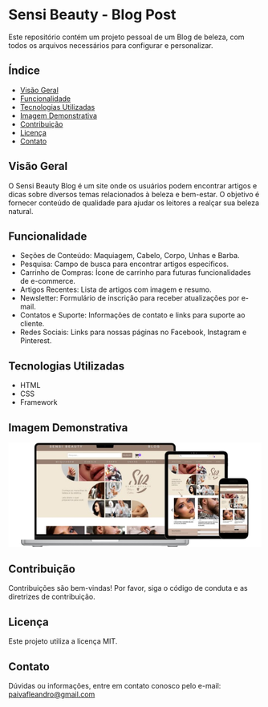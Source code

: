 # Sensi Beauty - Blog Post

Este repositório contém um projeto pessoal de um Blog de beleza, com todos os arquivos necessários para configurar e personalizar. 

## Índice

- [Visão Geral](#visão-geral)
- [Funcionalidade](#funcionalidade)
- [Tecnologias Utilizadas](#tecnologias-utilizadas)
- [Imagem Demonstrativa](#imagem-demonstrativa)
- [Contribuição](#contribuição)
- [Licença](#licença)
- [Contato](#contato)

## Visão Geral

O Sensi Beauty Blog é um site onde os usuários podem encontrar artigos e dicas sobre diversos temas relacionados à beleza e bem-estar. O objetivo é fornecer conteúdo de qualidade para ajudar os leitores a realçar sua beleza natural.



## Funcionalidade

* Seções de Conteúdo: Maquiagem, Cabelo, Corpo, Unhas e Barba.
* Pesquisa: Campo de busca para encontrar artigos específicos.
* Carrinho de Compras: Ícone de carrinho para futuras funcionalidades de e-commerce.
* Artigos Recentes: Lista de artigos com imagem e resumo.
* Newsletter: Formulário de inscrição para receber atualizações por e-mail.
* Contatos e Suporte: Informações de contato e links para suporte ao cliente.
* Redes Sociais: Links para nossas páginas no Facebook, Instagram e Pinterest.

## Tecnologias Utilizadas

* HTML
* CSS
* Framework

## Imagem Demonstrativa

![](image/Sensi-dispositivos.png)


## Contribuição

Contribuições são bem-vindas! 
Por favor, siga o código de conduta e as diretrizes de contribuição.

## Licença

Este projeto utiliza a licença MIT.

## Contato

Dúvidas ou informações, entre em contato conosco pelo e-mail: paivafleandro@gmail.com